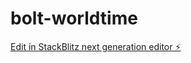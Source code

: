 # bolt-worldtime

[Edit in StackBlitz next generation editor ⚡️](https://stackblitz.com/~/github.com/donvito/bolt-worldtime)